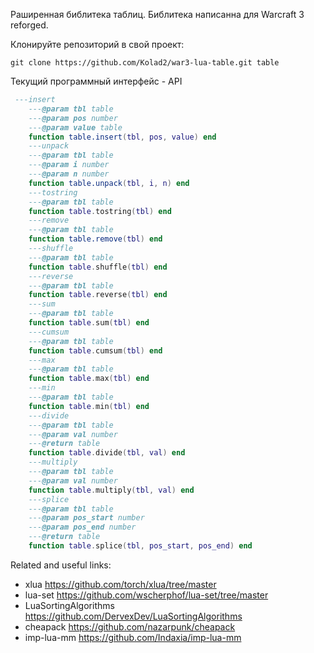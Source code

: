 Раширенная библитека таблиц. Библитека написанна для Warcraft 3 reforged.

Клонируйте репозиторий в свой проект:
```
git clone https://github.com/Kolad2/war3-lua-table.git table
```

Текущий программный интерфейс - API
```lua
 ---insert
    ---@param tbl table
    ---@param pos number
    ---@param value table
    function table.insert(tbl, pos, value) end
    ---unpack
    ---@param tbl table
    ---@param i number
    ---@param n number
    function table.unpack(tbl, i, n) end
    ---tostring
    ---@param tbl table
    function table.tostring(tbl) end
    ---remove
    ---@param tbl table
    function table.remove(tbl) end
    ---shuffle
    ---@param tbl table
    function table.shuffle(tbl) end
    ---reverse
    ---@param tbl table
    function table.reverse(tbl) end
    ---sum
    ---@param tbl table
    function table.sum(tbl) end
    ---cumsum
    ---@param tbl table
    function table.cumsum(tbl) end
    ---max
    ---@param tbl table
    function table.max(tbl) end
    ---min
    ---@param tbl table
    function table.min(tbl) end
    ---divide
    ---@param tbl table
    ---@param val number
    ---@return table
    function table.divide(tbl, val) end
    ---multiply
    ---@param tbl table
    ---@param val number
    function table.multiply(tbl, val) end
    ---splice
    ---@param tbl table
    ---@param pos_start number
    ---@param pos_end number
    ---@return table
    function table.splice(tbl, pos_start, pos_end) end
```

Related and useful links:
- xlua https://github.com/torch/xlua/tree/master
- lua-set https://github.com/wscherphof/lua-set/tree/master
- LuaSortingAlgorithms https://github.com/DervexDev/LuaSortingAlgorithms
- cheapack https://github.com/nazarpunk/cheapack
- imp-lua-mm https://github.com/Indaxia/imp-lua-mm